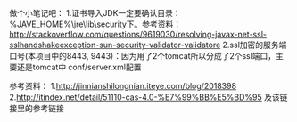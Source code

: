 做个小笔记吧：
    1.证书导入JDK一定要确认目录：%JAVE_HOME%\jre\lib\security下。参考资料：http://stackoverflow.com/questions/9619030/resolving-javax-net-ssl-sslhandshakeexception-sun-security-validator-validatore
    2.ssl加密的服务端口号(本项目中的8443, 9443)：因为用了2个tomcat所以分成了2个ssl端口，主要还是tomcat中 conf/server.xml配置


参考资料：
    1.http://jinnianshilongnian.iteye.com/blog/2018398
    2.http://itindex.net/detail/51110-cas-4.0-%E7%99%BB%E5%BD%95 及该链接里的参考链接